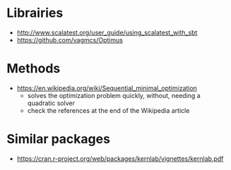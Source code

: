 # Librairies

- http://www.scalatest.org/user_guide/using_scalatest_with_sbt
- https://github.com/vagmcs/Optimus

# Methods

- https://en.wikipedia.org/wiki/Sequential_minimal_optimization
	- solves the optimization problem quickly, without, needing a quadratic solver
	- check the references at the end of the Wikipedia article

# Similar packages

- https://cran.r-project.org/web/packages/kernlab/vignettes/kernlab.pdf